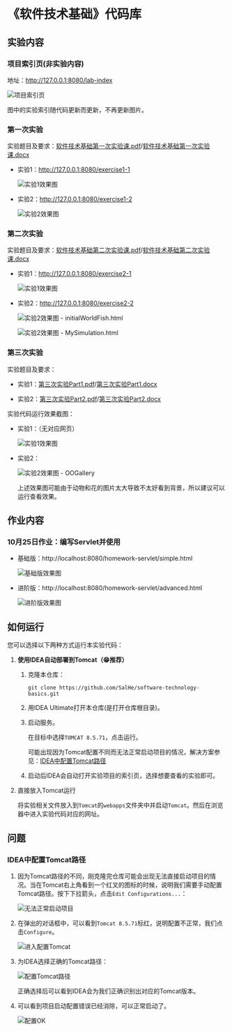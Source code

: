 # 《软件技术基础》代码库

## 实验内容

### 项目索引页(非实验内容)

地址：http://127.0.0.1:8080/lab-index

![项目索引页](./img/lab-index.gif)

图中的实验索引随代码更新而更新，不再更新图片。

### 第一次实验

实验题目及要求：[软件技术基础第一次实验课.pdf](./docs/软件技术基础第一次实验课.pdf)/[软件技术基础第一次实验课.docx](./docs/软件技术基础第一次实验课.docx)

- 实验1：http://127.0.0.1:8080/exercise1-1
  
  ![实验1效果图](./img/exercise1-1.gif)

- 实验2：http://127.0.0.1:8080/exercise1-2
  
  ![实验2效果图](./img/exercise1-2.gif)

### 第二次实验

实验题目及要求：[软件技术基础第二次实验课.pdf](./docs/软件技术基础第二次实验课.pdf)/[软件技术基础第二次实验课.docx](./docs/软件技术基础第二次实验课.docx)

- 实验1：http://127.0.0.1:8080/exercise2-1
  
  ![实验1效果图](./img/exercise2-1.gif)

- 实验2：http://127.0.0.1:8080/exercise2-2
  
  ![实验2效果图 - initialWorldFish.html](./img/exercise2-2-init.gif)

  ![实验2效果图 - MySimulation.html](./img/exercise2-2-my-sim.gif)

### 第三次实验

实验题目及要求：

- 实验1：[第三次实验Part1.pdf](./docs/第三次实验Part1.pdf)/[第三次实验Part1.docx](./docs/第三次实验Part1.docx)

- 实验2：[第三次实验Part2.pdf](./docs/第三次实验Part2.pdf)/[第三次实验Part2.docx](./docs/第三次实验Part2.docx)

实验代码运行效果截图：

- 实验1：（无对应网页）

  ![实验1效果图](./img/exercise3-1.png)

- 实验2：

  ![实验2效果图 - OOGallery](./img/exercise3-2.gif)

  上述效果图可能由于动物和花的图片太大导致不太好看到背景，所以建议可以运行查看效果。

## 作业内容

### 10月25日作业：编写Servlet并使用

- 基础版：http://localhost:8080/homework-servlet/simple.html

  ![基础版效果图](./img/homework-servlet-simple.gif)

- 进阶版：http://localhost:8080/homework-servlet/advanced.html

  ![进阶版效果图](./img/homework-servlet-advanced.gif)

## 如何运行

您可以选择以下两种方式运行本实验代码：

1. **使用IDEA自动部署到Tomcat（😁推荐）**
   
   1. 克隆本仓库：
       ```shell
       git clone https://github.com/SalHe/software-technology-basics.git
       ```
   2. 用IDEA Ultimate打开本仓库(是打开仓库根目录)。
   3. 启动服务。
       
       在目标中选择`TOMCAT 8.5.71`，点击运行。
       
       可能出现因为Tomcat配置不同而无法正常启动项目的情况，解决方案参见：[IDEA中配置Tomcat路径](#IDEA中配置Tomcat路径)
   
   4. 启动后IDEA会自动打开实验项目的索引页，选择想要查看的实验即可。

2. 直接放入Tomcat运行

   将实验相关文件放入到`Tomcat`的`webapps`文件夹中并启动`Tomcat`。然后在浏览器中进入实验代码对应的网址。

## 问题

### IDEA中配置Tomcat路径

1. 因为Tomcat路径的不同，刚克隆完仓库可能会出现无法直接启动项目的情况。当在Tomcat右上角看到一个红叉的图标的时候，说明我们需要手动配置Tomcat路径。按下下拉箭头，点击`Edit Configurations...`：
   
   ![无法正常启动项目](./img/edit_configuration.png)

2. 在弹出的对话框中，可以看到`Tomcat 8.5.71`标红，说明配置不正常，我们点击`Configure`。

   ![进入配置Tomcat](./img/configure_tomcat.png)

3. 为IDEA选择正确的Tomcat路径：
   
   ![配置Tomcat路径](./img/select_tomcat_home.png)
   
   正确选择后可以看到IDEA会为我们正确识别出对应的Tomcat版本。

4. 可以看到项目启动配置错误已经消除，可以正常启动了。

   ![配置OK](./img/configuration_ok.png)